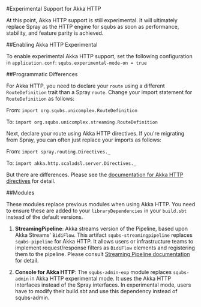 #Experimental Support for Akka HTTP

At this point, Akka HTTP support is still experimental. It will ultimately replace Spray as the HTTP engine for squbs as soon as performance, stability, and feature parity is achieved.

##Enabling Akka HTTP Experimental

To enable experimental Akka HTTP support, set the following configuration in `application.conf`: `squbs.experimental-mode-on = true`

##Programmatic Differences

For Akka HTTP, you need to declare your `route` using a different `RouteDefinition` trait than a Spray `route`. Change your import statement for `RouteDefinition` as follows:

From: `import org.squbs.unicomplex.RouteDefinition`

To: `import org.squbs.unicomplex.streaming.RouteDefinition`

Next, declare your route using Akka HTTP directives. If you're migrating from Spray, you can often just replace your imports as follows:

From: `import spray.routing.Directives._`

To: `import akka.http.scaladsl.server.Directives._`

But there are differences. Please see the [documentation for Akka HTTP directives](http://doc.akka.io/docs/akka/2.4.4/scala/http/routing-dsl/directives/index.html) for detail.

##Modules

These modules replace previous modules when using Akka HTTP. You need to ensure these are added to your `libraryDependencies` in your `build.sbt` instead of the default versions.

1. **StreamingPipeline**: Akka streams version of the Pipeline, based upon Akka Streams' `BidiFlow`. This artifact `squbs-streamingpipeline` replaces `squbs-pipeline` for Akka HTTP. It allows users or infrastructure teams to implement request/response filters as `BidiFlow` elements and registering them to the pipeline. Please consult [Streaming Pipeline documentation](streamingpipeline.md) for detail.

2. **Console for Akka HTTP**: The `squbs-admin-exp` module replaces `squbs-admin` in Akka HTTP experimental mode. It uses the Akka HTTP interfaces instead of the Spray interfaces. In experimental mode, users have to modify their build.sbt and use this dependency instead of squbs-admin.
